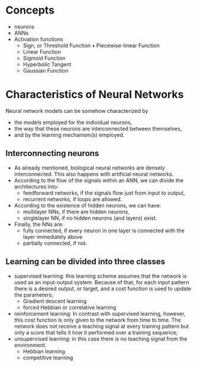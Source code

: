 # Concepts
- neurons
- ANNs
- Activation functions
    - Sign, or Threshold Function • Piecewise-linear Function
    - Linear Function
    - Sigmoid Function
    - Hyperbolic Tangent
    - Gaussian Function


# Characteristics of Neural Networks
Neural network models can be somehow characterized by
- the models employed for the individual neurons,
- the way that these neurons are interconnected between themselves,
- and by the learning mechanism(s) employed.

## Interconnecting neurons
- As already mentioned, biological neural networks are densely interconnected. This also happens with artificial neural networks.
- According to the flow of the signals within an ANN, we can divide the architectures into:
    - feedforward networks, if the signals flow just from input to output, 
    - recurrent networks, if loops are allowed.
- According to the existence of hidden neurons, we can have: 
    - multilayer NNs, if there are hidden neurons,
    - singlelayer NN, if no hidden neurons (and layers) exist.
- Finally, the NNs are:
    - fully connected, if every neuron in one layer is connected with the layer immediately above
    - partially connected, if not.

## Learning can be divided into three classes
- supervised learning: this learning scheme assumes that the network is used as an input-output system. Because of that, for each input pattern there is a desired output, or target, and a cost function is used to update the parameters;
    - Gradient descent learning
    - forced Hebbian or correlative learning
- reinforcement learning: In contrast with supervised learning, however, this cost function is only given to the network from time to time. The network does not receive a teaching signal at every training pattern but only a score that tells it how it performed over a training sequence;
- unsupervised learning: in this case there is no teaching signal from the environment.
    - Hebbian learning
    - competitive learning
